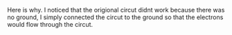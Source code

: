 Here is why.
I noticed that the origional circut didnt work because there was no ground, I simply connected the circut to the ground so that the electrons would flow through the circut.
